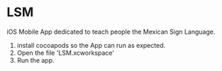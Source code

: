 # LSM
iOS Mobile App dedicated to teach people the Mexican Sign Language.

1. install cocoapods so the App can run as expected.
2. Open the file 'LSM.xcworkspace' 
3. Run the app.
